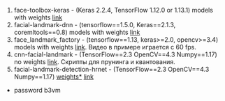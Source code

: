 1. face-toolbox-keras - (Keras 2.2.4, TensorFlow 1.12.0 or 1.13.1) models with weights [link](https://github.com/shaoanlu/face_toolbox_keras)    
2. facial-landmark-dnn - (tensorflow==1.5.0, Keras==2.1.3, coremltools==0.8) models with weights [link](https://github.com/junhwanjang/face_landmark_dnn#facial-landmark-dnn)    
3. face_landmark_factory - (tensorflow==1.13, keras>=2.0, opencv>=3.4) models with weights [link](https://github.com/songhengyang/face_landmark_factory#5). Видео в примере играется с 60 fps.    
4. cnn-facial-landmark - (TensorFlow==2.3 OpenCV==4.3 Numpy==1.17) no weights [link](https://github.com/yinguobing/cnn-facial-landmark). Скрипты для прунинга и квантования.    
5. facial-landmark-detection-hrnet - (TensorFlow==2.3 OpenCV==4.3 Numpy==1.17) [weights*](https://pan.baidu.com/s/1XDp6hDx_aXYTV5_OF1cc6g) [link](https://github.com/yinguobing/facial-landmark-detection-hrnet)    

* password b3vm
